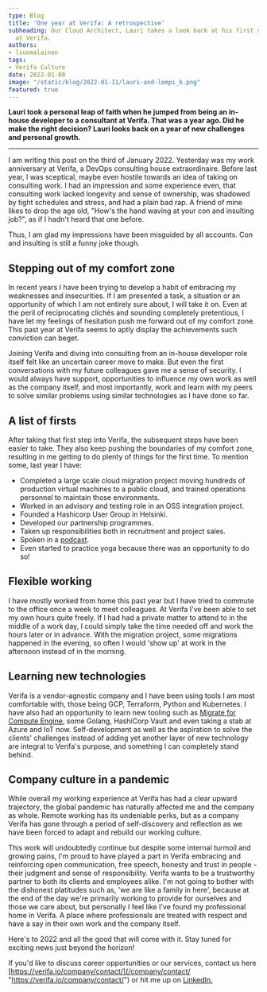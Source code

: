 ```yaml
---
type: Blog
title: 'One year at Verifa: A retrospective'
subheading: Our Cloud Architect, Lauri takes a look back at his first year as a consultant
  at Verifa.
authors:
- lsuomalainen
tags:
- Verifa Culture
date: 2022-01-08
image: "/static/blog/2022-01-11/lauri-and-lempi_b.png"
featured: true
---
```


**Lauri took a personal leap of faith when he jumped from being an in-house developer to a consultant at Verifa. That was a year ago. Did he make the right decision? Lauri looks back on a year of new challenges and personal growth.**

***

I am writing this post on the third of January 2022. Yesterday was my work anniversary at Verifa, a DevOps consulting house extraordinaire. Before last year, I was sceptical, maybe even hostile towards an idea of taking on consulting work. I had an impression and some experience even, that consulting work lacked longevity and sense of ownership, was shadowed by tight schedules and stress, and had a plain bad rap. A friend of mine likes to drop the age old, "How's the hand waving at your con and insulting job?", as if I hadn't heard that one before.

Thus, I am glad my impressions have been misguided by all accounts. Con and insulting is still a funny joke though.

## Stepping out of my comfort zone

In recent years I have been trying to develop a habit of embracing my weaknesses and insecurities. If I am presented a task, a situation or an opportunity of which I am not entirely sure about, I will take it on. Even at the peril of reciprocating clichés and sounding completely pretentious, I have let my feelings of hesitation push me forward out of my comfort zone. This past year at Verifa seems to aptly display the achievements such conviction can beget.

Joining Verifa and diving into consulting from an in-house developer role itself felt like an uncertain career move to make. But even the first conversations with my future colleagues gave me a sense of security. I would always have support, opportunities to influence my own work as well as the company itself, and most importantly, work and learn with my peers to solve similar problems using similar technologies as I have done so far.

## A list of firsts

After taking that first step into Verifa, the subsequent steps have been easier to take. They also keep pushing the boundaries of my comfort zone, resulting in me getting to do plenty of things for the first time. To mention some, last year I have:

* Completed a large scale cloud migration project moving hundreds of production virtual machines to a public cloud, and trained operations personnel to maintain those environments.
* Worked in an advisory and testing role in an OSS integration project.
* Founded a Hashicorp User Group in Helsinki.
* Developed our partnership programmes.
* Taken up responsibilities both in recruitment and project sales.
* Spoken in a [podcast](/blog/a-first-look-at-gke-autopilot/).
* Even started to practice yoga because there was an opportunity to do so!

## Flexible working

I have mostly worked from home this past year but I have tried to commute to the office once a week to meet colleagues. At Verifa I've been able to set my own hours quite freely. If I had had a private matter to attend to in the middle of a work day, I could simply take the time needed off and work the hours later or in advance. With the migration project, some migrations happened in the evening, so often I would 'show up' at work in the afternoon instead of in the morning.

## Learning new technologies

Verifa is a vendor-agnostic company and I have been using tools I am most comfortable with, those being GCP, Terraform, Python and Kubernetes. I have also had an opportunity to learn new tooling such as [Migrate for Compute Engine](https://cloud.google.com/migrate/compute-engine), some Golang, HashiCorp Vault and even taking a stab at Azure and IoT now. Self-development as well as the aspiration to solve the clients' challenges instead of adding yet another layer of new technology are integral to Verifa's purpose, and something I can completely stand behind.

## Company culture in a pandemic

While overall my working experience at Verifa has had a clear upward trajectory, the global pandemic has naturally affected me and the company as whole. Remote working has its undeniable perks, but as a company Verifa has gone through a period of self-discovery and reflection as we have been forced to adapt and rebuild our working culture.

This work will undoubtedly continue but despite some internal turmoil and growing pains, I'm proud to have played a part in Verifa embracing and reinforcing open communication, free speech, honesty and trust in people - their judgment and sense of responsibility. Verifa wants to be a trustworthy partner to both its clients and employees alike. I'm not going to bother with the dishonest platitudes such as, 'we are like a family in here', because at the end of the day we're primarily working to provide for ourselves and those we care about, but personally I feel like I've found my professional home in Verifa. A place where professionals are treated with respect and have a say in their own work and the company itself.

Here's to 2022 and all the good that will come with it. Stay tuned for exciting news just beyond the horizon!

If you'd like to discuss career opportunities or our services, contact us here [https://verifa.io/company/contact/](/company/contact/ "https://verifa.io/company/contact/") or hit me up on [LinkedIn.](https://www.linkedin.com/in/lauri-suomalainen/)
